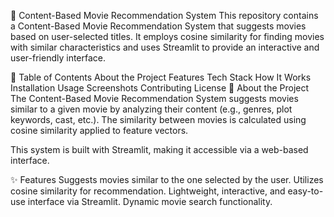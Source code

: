 🎥 Content-Based Movie Recommendation System
This repository contains a Content-Based Movie Recommendation System that suggests movies based on user-selected titles. It employs cosine similarity for finding movies with similar characteristics and uses Streamlit to provide an interactive and user-friendly interface.

📜 Table of Contents
About the Project
Features
Tech Stack
How It Works
Installation
Usage
Screenshots
Contributing
License
📖 About the Project
The Content-Based Movie Recommendation System suggests movies similar to a given movie by analyzing their content (e.g., genres, plot keywords, cast, etc.). The similarity between movies is calculated using cosine similarity applied to feature vectors.

This system is built with Streamlit, making it accessible via a web-based interface.

✨ Features
Suggests movies similar to the one selected by the user.
Utilizes cosine similarity for recommendation.
Lightweight, interactive, and easy-to-use interface via Streamlit.
Dynamic movie search functionality.
